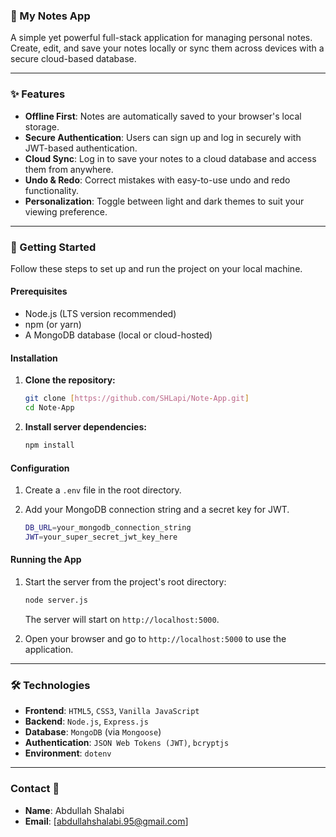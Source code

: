 ### 📝 My Notes App

A simple yet powerful full-stack application for managing personal notes. Create, edit, and save your notes locally or sync them across devices with a secure cloud-based database.

-----

### ✨ Features

  * **Offline First**: Notes are automatically saved to your browser's local storage.
  * **Secure Authentication**: Users can sign up and log in securely with JWT-based authentication.
  * **Cloud Sync**: Log in to save your notes to a cloud database and access them from anywhere.
  * **Undo & Redo**: Correct mistakes with easy-to-use undo and redo functionality.
  * **Personalization**: Toggle between light and dark themes to suit your viewing preference.

-----

### 🚀 Getting Started

Follow these steps to set up and run the project on your local machine.

#### Prerequisites

  * Node.js (LTS version recommended)
  * npm (or yarn)
  * A MongoDB database (local or cloud-hosted)

#### Installation

1.  **Clone the repository:**

    ```bash
    git clone [https://github.com/SHLapi/Note-App.git]
    cd Note-App
    ```

2.  **Install server dependencies:**

    ```bash
    npm install
    ```

#### Configuration

1.  Create a `.env` file in the root directory.

2.  Add your MongoDB connection string and a secret key for JWT.

    ```bash
    DB_URL=your_mongodb_connection_string
    JWT=your_super_secret_jwt_key_here
    ```

#### Running the App

1.  Start the server from the project's root directory:

    ```bash
    node server.js
    ```

    The server will start on `http://localhost:5000`.

2.  Open your browser and go to `http://localhost:5000` to use the application.

-----

### 🛠️ Technologies

  * **Frontend**: `HTML5`, `CSS3`, `Vanilla JavaScript`
  * **Backend**: `Node.js`, `Express.js`
  * **Database**: `MongoDB` (via `Mongoose`)
  * **Authentication**: `JSON Web Tokens (JWT)`, `bcryptjs`
  * **Environment**: `dotenv`

-----

### Contact 📧

  * **Name**: Abdullah Shalabi
  * **Email**: [abdullahshalabi.95@gmail.com]
